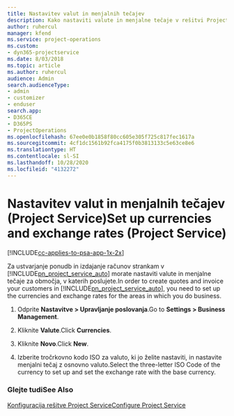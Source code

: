 ```yaml
---
title: Nastavitev valut in menjalnih tečajev
description: Kako nastaviti valute in menjalne tečaje v rešitvi Project Service
author: ruhercul
manager: kfend
ms.service: project-operations
ms.custom:
- dyn365-projectservice
ms.date: 8/03/2018
ms.topic: article
ms.author: ruhercul
audience: Admin
search.audienceType:
- admin
- customizer
- enduser
search.app:
- D365CE
- D365PS
- ProjectOperations
ms.openlocfilehash: 67ee0e0b1858f80cc605e305f725c817fec1617a
ms.sourcegitcommit: 4cf1dc1561b92fca4175f0b3813133c5e63ce8e6
ms.translationtype: HT
ms.contentlocale: sl-SI
ms.lasthandoff: 10/28/2020
ms.locfileid: "4132272"
---
```

# <a name="set-up-currencies-and-exchange-rates-project-service"></a><span data-ttu-id="3c3b5-103">Nastavitev valut in menjalnih tečajev (Project Service)</span><span class="sxs-lookup"><span data-stu-id="3c3b5-103">Set up currencies and exchange rates (Project Service)</span></span>

[!INCLUDE[cc-applies-to-psa-app-1x-2x](../includes/cc-applies-to-psa-app-1x-2x.md)]

<span data-ttu-id="3c3b5-104">Za ustvarjanje ponudb in izdajanje računov strankam v [!INCLUDE[pn_project_service_auto](../includes/pn-project-service-auto.md)] morate nastaviti valute in menjalne tečaje za območja, v katerih poslujete.</span><span class="sxs-lookup"><span data-stu-id="3c3b5-104">In order to create quotes and invoice your customers in [!INCLUDE[pn_project_service_auto](../includes/pn-project-service-auto.md)], you need to set up the currencies and exchange rates for the areas in which you do business.</span></span>  
  
1.  <span data-ttu-id="3c3b5-105">Odprite **Nastavitve > Upravljanje poslovanja**.</span><span class="sxs-lookup"><span data-stu-id="3c3b5-105">Go to **Settings > Business Management**.</span></span>  
  
2.  <span data-ttu-id="3c3b5-106">Kliknite **Valute**.</span><span class="sxs-lookup"><span data-stu-id="3c3b5-106">Click **Currencies**.</span></span>  
  
3.  <span data-ttu-id="3c3b5-107">Kliknite **Novo**.</span><span class="sxs-lookup"><span data-stu-id="3c3b5-107">Click **New**.</span></span>  
  
4.  <span data-ttu-id="3c3b5-108">Izberite tročrkovno kodo ISO za valuto, ki jo želite nastaviti, in nastavite menjalni tečaj z osnovno valuto.</span><span class="sxs-lookup"><span data-stu-id="3c3b5-108">Select the three-letter ISO Code of the currency to set up and set the exchange rate with the base currency.</span></span>  
  
### <a name="see-also"></a><span data-ttu-id="3c3b5-109">Glejte tudi</span><span class="sxs-lookup"><span data-stu-id="3c3b5-109">See Also</span></span>  
 [<span data-ttu-id="3c3b5-110">Konfiguracija rešitve Project Service</span><span class="sxs-lookup"><span data-stu-id="3c3b5-110">Configure Project Service</span></span>](../psa/configure.md)
